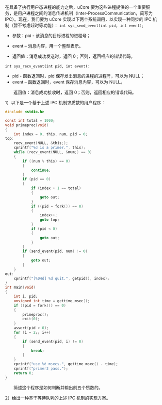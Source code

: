 在具备了执行用户态进程的能力之后，uCore 要为这些进程提供的一个重要服务，是用户进程之间的消息传递机制（Inter-ProcessCommunication，简写为 IPC）。现在，我们要为 uCore 实现以下两个系统调用，以实现一种同步的 IPC 机制（暂不考虑超时等功能）：
`int sys_send_event(int pid, int event)`;

- 参数：pid - 该消息的目标进程的进程号；

- event – 消息内容，用一个整型表示。

- 返回值：消息成功发送时，返回 0；否则，返回相应的错误代码。

`int sys_recv_event(int pid, int event)`;

- pid - 函数返回时，pid 保存发出消息的进程的进程号，可以为 NULL；
- event – 函数返回时，event 保存消息内容，可以为 NULL。

&emsp;&emsp;返回值：消息成功接收时，返回 0；否则，返回相应的错误代码。

1）以下是一个基于上述 IPC 机制求质数的用户程序：

```C
#include <stdio.h>

const int total = 1000;
void primeproc(void)
{
    int index = 0, this, num, pid = 0;
top:
    recv_event(NULL, &this;);
    cprintf("%d is a primer.", this);
    while (recv_event(NULL, &num;) == 0)
    {
        if ((num % this) == 0)
        {
            continue;
        }
        if (pid == 0)
        {
            if (index + 1 == total)
            {
                goto out;
            }
            if ((pid = fork()) == 0)
            {
                index++;
                goto top;
            }
            if (pid < 0)
            {
                goto out;
            }
        }
        if (send_event(pid, num) != 0)
        {
            goto out;
        }
    }
out:
    cprintf("[%04d] %d quit.", getpid(), index);
}
int main(void)
{
    int i, pid;
    unsigned int time = gettime_msec();
    if ((pid = fork()) == 0)
    {
        primeproc();
        exit(0);
    }
    assert(pid > 0);
    for (i = 2;; i++)
    {
        if (send_event(pid, i) != 0)
        {
            break;
        }
    }
    cprintf("use %d msecs.", gettime_msec() - time);
    cprintf("primer3 pass.");
    return 0;
}

```

&emsp;&emsp;简述这个程序是如何判断并输出前五个质数的。

2）给出一种基于等待队列的上述 IPC 机制的实现方案。
